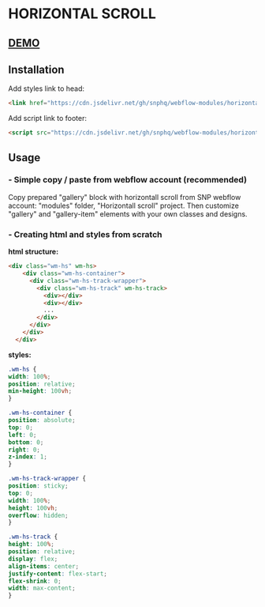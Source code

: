 # HORIZONTAL SCROLL

## [DEMO](https://horizontall-scroll-a2154a.webflow.io)

## Installation
Add styles link to head:
```html
<link href="https://cdn.jsdelivr.net/gh/snphq/webflow-modules/horizontal-scroll/1.0.0/index.min.css" rel="stylesheet" type="text/css">
```
Add script link to footer:
```html
<script src="https://cdn.jsdelivr.net/gh/snphq/webflow-modules/horizontal-scroll/1.0.0/index.min.js" type="text/javascript"></script>
```

## Usage

### - Simple copy / paste from webflow account (recommended)

Copy prepared "gallery" block with horizontall scroll from SNP webflow account: "modules" folder, "Horizontall scroll" project. Then customize "gallery" and "gallery-item" elements with your own classes and designs.

### - Creating html and styles from scratch

**html structure:**
```html
<div class="wm-hs" wm-hs>
    <div class="wm-hs-container">
      <div class="wm-hs-track-wrapper">
        <div class="wm-hs-track" wm-hs-track>
          <div></div>
          <div></div>
          ...
        </div>
      </div>
    </div>
  </div>
  ```

  **styles:**
  ```css
  .wm-hs {
  width: 100%;
  position: relative;
  min-height: 100vh;
}

.wm-hs-container {
  position: absolute;
  top: 0;
  left: 0;
  bottom: 0;
  right: 0;
  z-index: 1;
}

.wm-hs-track-wrapper {
  position: sticky;
  top: 0;
  width: 100%;
  height: 100vh;
  overflow: hidden;
}

.wm-hs-track {
  height: 100%;
  position: relative;
  display: flex;
  align-items: center;
  justify-content: flex-start;
  flex-shrink: 0;
  width: max-content;
}
```
